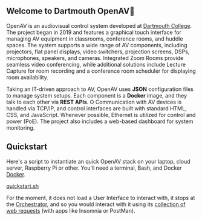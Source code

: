 ## Welcome to Dartmouth OpenAV👋

OpenAV is an audiovisual control system developed at [Dartmouth College](https://www.dartmouth.edu). The project began in 2019 and features a graphical touch interface for managing AV equipment in classrooms, conference rooms, and huddle spaces. The system supports a wide range of AV components, including projectors, flat panel displays, video switchers, projection screens, DSPs, microphones, speakers, and cameras. Integrated Zoom Rooms provide seamless video conferencing, while additional solutions include Lecture Capture for room recording and a conference room scheduler for displaying room availability.

Taking an IT-driven approach to AV, OpenAV uses **JSON** configuration files to manage system setups. Each component is a **Docker** image, and they talk to each other via **REST APIs**. O  Communication with AV devices is handled via TCP/IP, and control interfaces are built with standard HTML, CSS, and JavaScript. Whenever possible, Ethernet is utilized for control and power (PoE). The project also includes a web-based dashboard for system monitoring.

## Quickstart

Here's a script to instantiate an quick OpenAV stack on your laptop, cloud server, Raspberry Pi or other. You'll need a terminal, Bash, and Docker [Docker](https://docs.docker.com/engine/install/).

[quickstart.sh](https://raw.githubusercontent.com/Dartmouth-OpenAV/.github/refs/heads/main/quickstart.sh)

For the moment, it does not load a User Interface to interact with, it stops at the [Orchestrator](https://github.com/Dartmouth-OpenAV/orchestrator), and so you would interact with it using its [collection of web requests](https://raw.githubusercontent.com/Dartmouth-OpenAV/orchestrator/refs/heads/main/orchestrator.collection.json) (with apps like Insomnia or PostMan).
